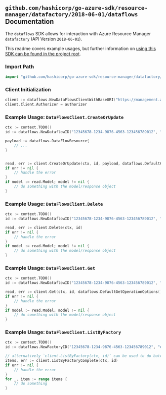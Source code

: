 
## `github.com/hashicorp/go-azure-sdk/resource-manager/datafactory/2018-06-01/dataflows` Documentation

The `dataflows` SDK allows for interaction with Azure Resource Manager `datafactory` (API Version `2018-06-01`).

This readme covers example usages, but further information on [using this SDK can be found in the project root](https://github.com/hashicorp/go-azure-sdk/tree/main/docs).

### Import Path

```go
import "github.com/hashicorp/go-azure-sdk/resource-manager/datafactory/2018-06-01/dataflows"
```


### Client Initialization

```go
client := dataflows.NewDataFlowsClientWithBaseURI("https://management.azure.com")
client.Client.Authorizer = authorizer
```


### Example Usage: `DataFlowsClient.CreateOrUpdate`

```go
ctx := context.TODO()
id := dataflows.NewDataflowID("12345678-1234-9876-4563-123456789012", "example-resource-group", "factoryName", "dataflowName")

payload := dataflows.DataFlowResource{
	// ...
}


read, err := client.CreateOrUpdate(ctx, id, payload, dataflows.DefaultCreateOrUpdateOperationOptions())
if err != nil {
	// handle the error
}
if model := read.Model; model != nil {
	// do something with the model/response object
}
```


### Example Usage: `DataFlowsClient.Delete`

```go
ctx := context.TODO()
id := dataflows.NewDataflowID("12345678-1234-9876-4563-123456789012", "example-resource-group", "factoryName", "dataflowName")

read, err := client.Delete(ctx, id)
if err != nil {
	// handle the error
}
if model := read.Model; model != nil {
	// do something with the model/response object
}
```


### Example Usage: `DataFlowsClient.Get`

```go
ctx := context.TODO()
id := dataflows.NewDataflowID("12345678-1234-9876-4563-123456789012", "example-resource-group", "factoryName", "dataflowName")

read, err := client.Get(ctx, id, dataflows.DefaultGetOperationOptions())
if err != nil {
	// handle the error
}
if model := read.Model; model != nil {
	// do something with the model/response object
}
```


### Example Usage: `DataFlowsClient.ListByFactory`

```go
ctx := context.TODO()
id := dataflows.NewFactoryID("12345678-1234-9876-4563-123456789012", "example-resource-group", "factoryName")

// alternatively `client.ListByFactory(ctx, id)` can be used to do batched pagination
items, err := client.ListByFactoryComplete(ctx, id)
if err != nil {
	// handle the error
}
for _, item := range items {
	// do something
}
```
